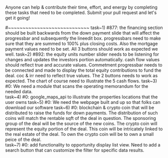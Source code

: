Anyone can help & contribute their time, effort, and energy by completing these tasks that need to be completed.  Submit your pull request and let's get it going!

#~~~~~~~~~~~~~~~~~~~~~~~~~~~~
task~1)
	#877: the financing section should be built backwards from the down payment slide that will affect the progressbar and subsequently the lineedit box.  progressbars need to make sure that they are summed to 100% plus closing costs.  Also the mortgage payment values need to be set.  All 3 buttons should work as expected we well.
task~2)
	#892: the equity units number slider needs to be listening for changes and updates the investors portion automatically. cash flow values should reflect true and accurate values.  Commetment progressbar needs to be connected and made to display the total equity contributions to fund the deal.  coc & irr need to reflect true values.  The 2 buttons needs to work as expected.  The chart of course need to illustrate the 5 cash flows.
task~3)
	#0: We need a module that scans the operating memorandum for the needed data.  
task~4)
	#0: google_maps_api to illustrate the properties locations that the user owns
task~5)
	#0: We need the webpage built and up so that folks can download our software 
task~6)
	#0: blockchain & crypto coin that will be distributed to raise the funds for down payments.  The distribution of such coins will match the rentable sqft of the deal in question.  The sponsoring group of the deal will be the source of the new coins.  The crypto coin will represent the equity portion of the deal.  This coin will be intricately linked to the real estate of the deal.  To own the crypto coin will be to own a small peice of the deal.  
task~7)
	#0: add functionality to opportunity display list view.  Need to add a search button that can customize the filter for specific data results.

